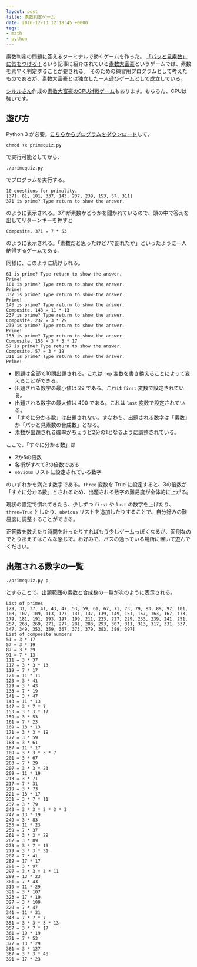```yaml
---
layout: post
title: 素数判定ゲーム
date: 2016-12-13 12:18:45 +0000
tags:
- math
- python
---
```

素数判定の問題に答えるターミナルで動くゲームを作った。
[「パッと見素数」に気をつけろ！](http://motcho.hateblo.jp/entry/2016/12/11/190626)という記事に紹介されている[素数大富豪](http://integers.hatenablog.com/entry/2016/10/10/193619)というゲームでは、素数を素早く判定することが要される。
そのための練習用プログラムとして考えたものであるが、素数大富豪とは独立した一人遊びゲームとして成立している。

[シルルさん](http://searial.web.fc2.com/)作成の[素数大富豪のCPU対戦ゲーム](http://searial.web.fc2.com/tools/sosu.html)もあります。もちろん、CPUは強いです。

## 遊び方
Python 3 が必要。[こちらからプログラムをダウンロード](https://gist.github.com/sekika/948ad8ea14e301cdcf92c1b9ef093d31)して、

~~~
chmod +x primequiz.py
~~~

で実行可能としてから、

~~~
./primequiz.py
~~~

でプログラムを実行する。

~~~
10 questions for primality.
[371, 61, 101, 337, 143, 237, 239, 153, 57, 311]
371 is prime? Type return to show the answer.
~~~

のように表示される。371が素数かどうかを聞かれているので、頭の中で答えを出してリターンキーを押すと

~~~
Composite. 371 = 7 * 53
~~~

のように表示される。「素数だと思ったけど7で割れたか」といったように一人納得するゲームである。

同様に、このように続けられる。

~~~
61 is prime? Type return to show the answer. 
Prime!
101 is prime? Type return to show the answer. 
Prime!
337 is prime? Type return to show the answer. 
Prime!
143 is prime? Type return to show the answer. 
Composite. 143 = 11 * 13
237 is prime? Type return to show the answer. 
Composite. 237 = 3 * 79
239 is prime? Type return to show the answer. 
Prime!
153 is prime? Type return to show the answer. 
Composite. 153 = 3 * 3 * 17
57 is prime? Type return to show the answer. 
Composite. 57 = 3 * 19
311 is prime? Type return to show the answer. 
Prime!
~~~

- 問題は全部で10問出題される。これは ``rep`` 変数を書き換えることによって変えることができる。
- 出題される数字の最小値は 29 である。これは ``first`` 変数で設定されている。
- 出題される数字の最大値は 400 である。これは ``last`` 変数で設定されている。
- 「すぐに分かる数」は出題されない。すなわち、出題される数字は「素数」か「パッと見素数の合成数」となる。
- 素数が出題される確率がちょうど2分の1となるように調整されている。

ここで、「すぐに分かる数」は

- 2か5の倍数
- 各桁がすべて3の倍数である
- ``obvious`` リストに設定されている数字

のいずれかを満たす数字である。``three`` 変数を True に設定すると、3の倍数が「すぐに分かる数」とされるため、出題される数字の難易度が全体的に上がる。

現状の設定で慣れてきたら、少しずつ ``first`` や ``last`` の数字を上げたり、``three=True`` としたり、``obvious`` リストを追加したりすることで、自分好みの難易度に調整することができる。

正答数を数えたり時間を計ったりすればもう少しゲームっぽくなるが、面倒なのでとりあえずはこんな感じで。お好みで、パスの通っている場所に置いて遊んでください。

## 出題される数字の一覧

~~~
./primequiz.py p
~~~

とすることで、出題範囲の素数と合成数の一覧が次のように表示される。

~~~
List of primes
[29, 31, 37, 41, 43, 47, 53, 59, 61, 67, 71, 73, 79, 83, 89, 97, 101, 103, 107, 109, 113, 127, 131, 137, 139, 149, 151, 157, 163, 167, 173, 179, 181, 191, 193, 197, 199, 211, 223, 227, 229, 233, 239, 241, 251, 257, 263, 269, 271, 277, 281, 283, 293, 307, 311, 313, 317, 331, 337, 347, 349, 353, 359, 367, 373, 379, 383, 389, 397]
List of composite numbers
51 = 3 * 17
57 = 3 * 19
87 = 3 * 29
91 = 7 * 13
111 = 3 * 37
117 = 3 * 3 * 13
119 = 7 * 17
121 = 11 * 11
123 = 3 * 41
129 = 3 * 43
133 = 7 * 19
141 = 3 * 47
143 = 11 * 13
147 = 3 * 7 * 7
153 = 3 * 3 * 17
159 = 3 * 53
161 = 7 * 23
169 = 13 * 13
171 = 3 * 3 * 19
177 = 3 * 59
183 = 3 * 61
187 = 11 * 17
189 = 3 * 3 * 3 * 7
201 = 3 * 67
203 = 7 * 29
207 = 3 * 3 * 23
209 = 11 * 19
213 = 3 * 71
217 = 7 * 31
219 = 3 * 73
221 = 13 * 17
231 = 3 * 7 * 11
237 = 3 * 79
243 = 3 * 3 * 3 * 3 * 3
247 = 13 * 19
249 = 3 * 83
253 = 11 * 23
259 = 7 * 37
261 = 3 * 3 * 29
267 = 3 * 89
273 = 3 * 7 * 13
279 = 3 * 3 * 31
287 = 7 * 41
289 = 17 * 17
291 = 3 * 97
297 = 3 * 3 * 3 * 11
299 = 13 * 23
301 = 7 * 43
319 = 11 * 29
321 = 3 * 107
323 = 17 * 19
327 = 3 * 109
329 = 7 * 47
341 = 11 * 31
343 = 7 * 7 * 7
351 = 3 * 3 * 3 * 13
357 = 3 * 7 * 17
361 = 19 * 19
371 = 7 * 53
377 = 13 * 29
381 = 3 * 127
387 = 3 * 3 * 43
391 = 17 * 23
~~~
